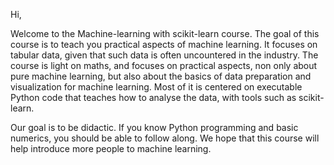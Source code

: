 
Hi,

Welcome to the Machine-learning with scikit-learn course. The goal of
this course is to teach you practical aspects of machine learning. It
focuses on tabular data, given that such data is often uncountered in the
industry. The course is light on maths, and focuses on practical aspects,
non only about pure machine learning, but also about the basics of data
preparation and visualization for machine learning. Most of it is
centered on executable Python code that teaches how to analyse the data,
with tools such as scikit-learn.

Our goal is to be didactic. If you know Python programming and basic
numerics, you should be able to follow along. We hope that this course
will help introduce more people to machine learning.

